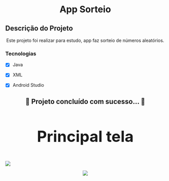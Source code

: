 <h1 align="center">App Sorteio</h1>


## Descrição do Projeto
<p align="center">Este projeto foi realizar para estudo, app faz sorteio de números aleatórios.</p>

### Tecnologias

- [x] Java
- [x] XML
- [x] Android Studio


<h2 align="center"> 
	 🚀 Projeto concluído com sucesso... 🚀
</h4>


<h3 align="center" style="font-size: 3rem";>Principal tela</h3>
<img src="img/spiderman.png">

<p align="center">
<img src="https://user-images.githubusercontent.com/79487813/147428175-10fd955b-9b86-4af5-a360-c2abb4683de5.png"/>
</P>
